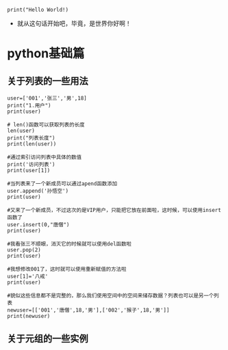  `print("Hello World!)`
*   就从这句话开始吧，毕竟，是世界你好啊！ 
# python基础篇
## 关于列表的一些用法
```
user=['001','张三','男',18]
print("1.用户")
print(user)

# len()函数可以获取列表的长度
len(user)
print("列表长度")
print(len(user))

#通过索引访问列表中具体的数值
print('访问列表')
print(user[1])

#当列表来了一个新成员可以通过apend函数添加
user.append('孙悟空')
print(user)

#又来了一个新成员，不过这次的是VIP用户，只能把它放在前面啦，这时候，可以使用insert函数了
user.insert(0,"唐僧")
print(user)

#我看张三不顺眼，消灭它的时候就可以使用del函数啦
user.pop(2)
print(user)

#我想修改001了，这时就可以使用重新赋值的方法啦
user[1]='八戒'
print(user)

#貌似这些信息都不是完整的，那么我们使用空间中的空间来储存数据？列表也可以是另一个列表
newuser=[['001','唐僧',18,'男'],['002','猴子',18,'男']]
print(newuser) 
```

## 关于元组的一些实例
